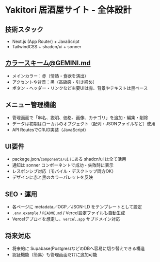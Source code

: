 # Yakitori 居酒屋サイト - 全体設計

## 技術スタック
- Next.js (App Router) + JavaScript
- TailwindCSS + shadcn/ui + sonner

## カラースキーム@GEMINI.md
- メインカラー：赤（情熱・食欲を演出）
- アクセントや背景：黒（高級感・引き締め）
- ボタン・ヘッダー・リンクなど主要UIは赤、背景やテキストは黒ベース

## メニュー管理機能
- 管理画面で「串名、説明、価格、画像、カテゴリ」を追加・編集・削除
- データは初期はローカルのオブジェクト（配列・JSONファイルなど）使用
- API RoutesでCRUD実装（JavaScript）

## UI要件
- package.json/`components/ui` にある shadcn/ui は全て活用
- 通知は sonner コンポーネントで成功・失敗時に表示
- レスポンシブ対応（モバイル・デスクトップ両方OK）
- デザインに赤と黒のカラーパレットを反映

## SEO・運用
- 各ページに metadata／OGP／JSON-LD をテンプレートとして設定
- `.env.example` / `README.md` / Vercel設定ファイルも自動生成
- Vercelデプロイを想定し、`vercel.app` サブドメイン対応

## 将来対応
- 将来的に Supabase(Postgres)などのDBへ容易に切り替えできる構造
- 認証機能（簡易）も管理画面だけに追加可能

